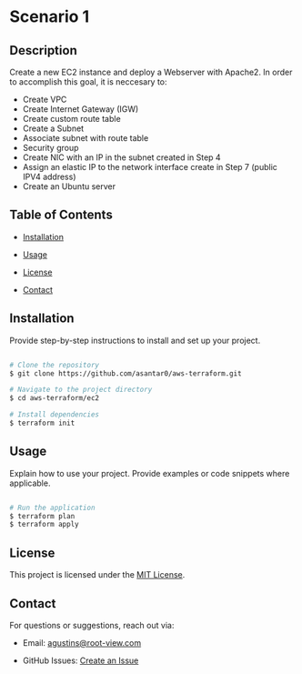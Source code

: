 # Scenario 1



## Description

Create a new EC2 instance and deploy a Webserver with Apache2. In order to accomplish this goal, it is neccesary to:
- Create VPC
- Create Internet Gateway (IGW)
- Create custom route table 
- Create a Subnet
- Associate subnet with route table
- Security group
- Create NIC with an IP in the subnet created in Step 4
- Assign an elastic IP to the network interface create in Step 7 (public IPV4 address)
- Create an Ubuntu server



## Table of Contents

- [Installation](#installation)

- [Usage](#usage)

- [License](#license)

- [Contact](#contact)



## Installation

Provide step-by-step instructions to install and set up your project.

```sh

# Clone the repository
$ git clone https://github.com/asantar0/aws-terraform.git

# Navigate to the project directory
$ cd aws-terraform/ec2

# Install dependencies
$ terraform init

```



## Usage

Explain how to use your project. Provide examples or code snippets where applicable.

```sh

# Run the application
$ terraform plan
$ terraform apply

```


## License

This project is licensed under the [MIT License](LICENSE).



## Contact

For questions or suggestions, reach out via:

- Email: agustins@root-view.com

- GitHub Issues: [Create an Issue](https://github.com/asantar0/aws-terraform/issues)

